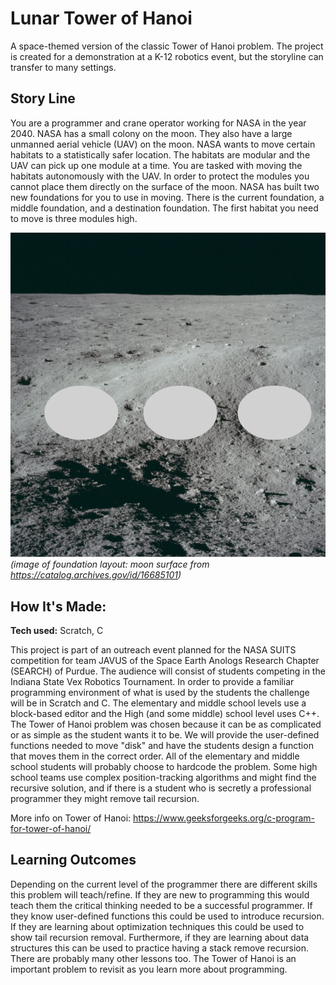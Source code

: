 # Lunar Tower of Hanoi
A space-themed version of the classic Tower of Hanoi problem. The project is created for a demonstration at a K-12 robotics event, but the storyline can transfer to many settings.  

## Story Line
You are a programmer and crane operator working for NASA in the year 2040. NASA has a small colony on the moon. They also have a large unmanned aerial vehicle (UAV) on the moon.  NASA wants to move certain habitats to a statistically safer location. The habitats are modular and the UAV can pick up one module at a time. You are tasked with moving the habitats autonomously with the UAV. In order to protect the modules you cannot place them directly on the surface of the moon. NASA has built two new foundations for you to use in moving. There is the current foundation, a middle foundation, and a destination foundation. The first habitat you need to move is three modules high.

![alt text](https://github.com/ethansu10/lunar_tower_of_hanoi/blob/main/moon_background.png?raw=true)
*(image of foundation layout: moon surface from https://catalog.archives.gov/id/16685101)*

## How It's Made:

**Tech used:** Scratch, C

This project is part of an outreach event planned for the NASA SUITS competition for team JAVUS of the Space Earth Anologs Research Chapter (SEARCH) of Purdue. The audience will consist of students competing in the Indiana State Vex Robotics Tournament. In order to provide a familiar programming environment of what is used by the students the challenge will be in Scratch and C. The elementary and middle school levels use a block-based editor and the High (and some middle) school level uses C++. The Tower of Hanoi problem was chosen because it can be as complicated or as simple as the student wants it to be.  We will provide the user-defined functions needed to move "disk" and have the students design a function that moves them in the correct order. All of the elementary and middle school students will probably choose to hardcode the problem. Some high school teams use complex position-tracking algorithms and might find the recursive solution, and if there is a student who is secretly a professional programmer they might remove tail recursion.

More info on Tower of Hanoi: https://www.geeksforgeeks.org/c-program-for-tower-of-hanoi/

## Learning Outcomes

Depending on the current level of the programmer there are different skills this problem will teach/refine. If they are new to programming this would teach them the critical thinking needed to be a successful programmer.  If they know user-defined functions this could be used to introduce recursion. If they are learning about optimization techniques this could be used to show tail recursion removal. Furthermore, if they are learning about data structures this can be used to practice having a stack remove recursion. There are probably many other lessons too.  The Tower of Hanoi is an important problem to revisit as you learn more about programming.  
